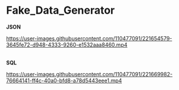# Fake_Data_Generator
<b>JSON</b>

https://user-images.githubusercontent.com/110477091/221654579-3645fe72-d948-4333-9260-e1532aaa8460.mp4

<br>
<b>SQL</b>


https://user-images.githubusercontent.com/110477091/221669982-76664141-ff4c-40a0-bfd8-a78d5443eee1.mp4
